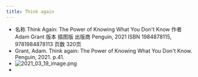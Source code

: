 ```yaml
---
title: Think again
---
```


- 名称	Think Again: The Power of Knowing What You Don't Know
  作者	Adam Grant
  版本	插图版
  出版商	Penguin, 2021
  ISBN	1984878115, 9781984878113
  页数	320页
- Grant, Adam. Think again: The Power of Knowing What You Don't Know. Penguin, 2021. p.41.
- ![2021_03_19_image.png](https://cdn.logseq.com/%2F4f9c0a67-bcf1-4b26-b3c0-3c18c1de95ab39a1b4dc-764f-4ccd-8e89-a93a3311929e2021_03_19_image.png?Expires=4769715595&Signature=JSGjrVSR0quReKTlitryOHf2wrZu5HbV1Qg-pwm3XNXA~2FDcin~nwFxfs6SFsvrTegx2xMiKAk-7SMjtfpCIaVvpiLALb65BQWz08XVsSxjEHNDBE0SEX8BuBmV~WCQeKDr0GIfWzalbWM1ltBKu1MZgXZHqP3MTwQbVHRlPThzLdFZeU8eVhxdichEplmV~rB3A8JkXnGjdPqMEJpgzfoxYD0x3s7NrpvH2UtWD20xFWOaT9-iID02cBTo~33ipi474IQITeIN4ZFmhKFBcgoE2i--hyHyotmjTlyCSjhsCc4YFYrZwCWgNXF1rNRzyiiGDzO0oRsCjnO30cKDIQ__&Key-Pair-Id=APKAJE5CCD6X7MP6PTEA)
-